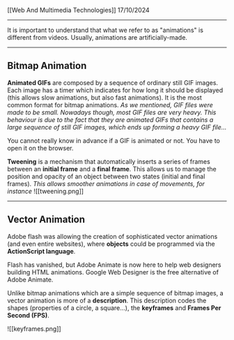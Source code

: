 [[Web And Multimedia Technologies]]
17/10/2024
****

It is important to understand that what we refer to as "animations" is different from videos.
Usually, animations are artificially-made.

****
## Bitmap Animation

**Animated GIFs** are composed by a sequence of ordinary still GIF images. Each image has a timer which indicates for how long it should be displayed (this allows slow animations, but also fast animations).
It is the most common format for bitmap animations.
	*As we mentioned, GIF files were made to be small. Nowadays though, most GIF files are very heavy. This behaviour is due to the fact that they are animated GIFs that contains a large sequence of still GIF images, which ends up forming a heavy GIF file...*

You cannot really know in advance if a GIF is animated or not. You have to open it on the browser.


**Tweening** is a mechanism that automatically inserts a series of frames between an **initial frame** and a **final frame**.
This allows us to manage the position and opacity of an object between two states (initial and final frames).
	*This allows smoother animations in case of movements, for instance*
![[tweening.png]]


****
## Vector Animation

Adobe flash was allowing the creation of sophisticated vector animations (and even entire websites), where **objects** could be programmed via the **ActionScript language**.

Flash has vanished, but Adobe Animate is now here to help web designers building HTML animations. Google Web Designer is the free alternative of Adobe Animate.


Unlike bitmap animations which are a simple sequence of bitmap images, a vector animation is more of a **description**.
This description codes the shapes (properties of a circle, a square...), the **keyframes** and **Frames Per Second (FPS)**.

![[keyframes.png]]
